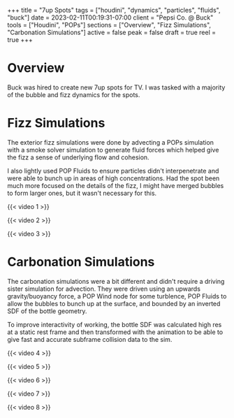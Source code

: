 +++
title = "7up Spots"
tags = ["houdini", "dynamics", "particles", "fluids", "buck"]
date = 2023-02-11T00:19:31-07:00
client = "Pepsi Co. @ Buck"
tools = ["Houdini", "POPs"]
sections = ["Overview", "Fizz Simulations", "Carbonation Simulations"]
active = false
peak = false
draft = true
reel = true
+++
# Overview
Buck was hired to create new 7up spots for TV. I was tasked with a majority of the bubble and fizz dynamics for the spots.

# Fizz Simulations
The exterior fizz simulations were done by advecting a POPs simulation with a smoke solver simulation to generate fluid forces which helped give the fizz a sense of underlying flow and cohesion.

I also lightly used POP Fluids to ensure particles didn't interpenetrate and were able to bunch up in areas of high concentrations. Had the spot been much more focused on the details of the fizz, I might have merged bubbles to form larger ones, but it wasn't necessary for this.

{{< video 1 >}}

{{< video 2 >}}

{{< video 3 >}}

# Carbonation Simulations
The carbonation simulations were a bit different and didn't require a driving sister simulation for advection. They were driven using an upwards gravity/buoyancy force, a POP Wind node for some turblence, POP Fluids to allow the bubbles to bunch up at the surface, and bounded by an inverted SDF of the bottle geometry.

To improve interactivity of working, the bottle SDF was calculated high res at a static rest frame and then transformed with the animation to be able to give fast and accurate subframe collision data to the sim.

{{< video 4 >}}

{{< video 5 >}}

{{< video 6 >}}

{{< video 7 >}}

{{< video 8 >}}